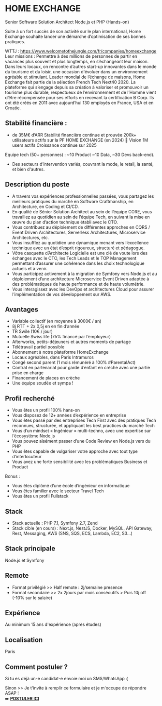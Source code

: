 # HOME EXCHANGE
Senior Software Solution Architect Node.js et PHP (Hands-on)

Suite à un fort succès de son activité sur le plan international, Home Exchange souhaite lancer une démarche d’optimisation de ses bonnes pratiques.

WTTJ :  https://www.welcometothejungle.com/fr/companies/homeexchange
Leur missions :  Permettre à des millions de personnes de partir en vacances plus souvent et plus longtemps, en s’échangeant leur maison.
Dans leurs locaux, on rencontre d’autres start-up innovantes dans le monde du tourisme et du loisir, une occasion d'évoluer dans un environnement agréable et stimulant.
Leader mondial de l’échange de maisons, Home Exchange fait partie de la sélection French Tech Next40 2020.
La plateforme qui s’engage depuis sa création à valoriser et promouvoir un tourisme plus durable, respectueux de l’environnement et de l’Homme vient d’être récompensée pour ses efforts en recevant la certification B Corp.
Ils ont été créés en 2011 avec aujourd’hui 130 employés en France, USA et en Croatie.

## Stabilité financière : 
+ de 35M€ d’ARR
Stabilité financière continue et prouvée
200k+ utilisateurs actifs sur la PF HOME EXCHANGE (en 2024)  Vision 1M users actifs
Croissance continue sur 2025

Equipe tech (50+ personnes) : ~10 Product ~10 Data, ~30 Devs
back-end).
- Des secteurs d’intervention variés, couvrant la mode, le retail, la santé, et bien d'autres.

## Description du poste
- A travers vos expériences professionnelles passées, vous partagez les meilleurs pratiques du marché en Software Craftmanship, en Architecture, en Coding et CI/CD.
- En qualité de Sénior Solution Architect au sein de l’équipe CORE, vous travaillez au quotidien au sein de l’équipe Tech, en suivant la mise en œuvre du plan d’action technique établi avec le CTO.
- Vous contribuez au déploiement de différentes approches en CQRS / Event Driven Architectures, Serverless Architectures, Microservice Architectures, etc.
- Vous insufflez au quotidien une dynamique menant vers l’excellence technique avec un état d’esprit rigoureux, structuré et pédagogue.
- Vôtre casquette d’Architecte Logicielle est une clé de voute lors des échanges avec le CTO, les Tech Leads et le TOP Management permettant d’assurer une cohérence dans les choix technologique actuels et à venir.
- Vous participez activement à la migration de Symfony vers Node.js et au déploiement d’une architecture Microservice Event Driven adaptée à des problématiques de haute performance et de haute volumétrie.
- Vous interagissez avec les DevOps et architectures Cloud pour assurer l’implémentation de vos développement sur AWS.

## Avantages
-	Variable collectif (en moyenne à 3000€ / an)
-	8j RTT + 2x 0,5j en en fin d’année
-	TR Swile (10€ / jour)
-	Mutuelle Swiss life (75% financé par l’employeur)
-	Afterworks, petits-déjeuners et autres moments de partage
-	Télétravail partiel possible
-	Abonnement à notre plateforme HomeExchange
-	Locaux agréables, dans Paris Intramuros
-	Congé second parent (1 mois rémunéré à 100% #ParentalAct)
-	Contrat en partenariat pour garde d’enfant en crèche avec une partie prise en charge
-	Financement de places en crèche
-	Une équipe soudée et sympa !

## Profil recherché
- Vous êtes un profil 100% hans-on
- Vous disposez de 12+ années d’expérience en entreprise
- Vous êtes passé par des entreprises Tech First avec des pratiques Tech reconnues, structurée, et appliquant les best practices du marché Tech
- Vous d’un mindset « Ingénieur » multi-techno, avec une expertise sur l’écosystème Node.js
- Vous pouvez aisément passer d’une Code Review en Node.js vers du PHP
- Vous êtes capable de vulgariser votre approche avec tout type d’interlocuteur
- Vous avez une forte sensibilité avec les problématiques Business et Product

Bonus :
- Vous êtes diplômé d’une école d’ingénieur en informatique
- Vous êtes familier avec le secteur Travel Tech
- Vous êtes un profil Fullstack

## Stack
- Stack actuelle : PHP 7.1, Symfony 2.7, Zend
- Stack cible (en cours) : Next.js, NestJS, Docker, MySQL, API Gateway, Rest, Messaging, AWS (SNS, SQS, ECS, Lambda, EC2, S3…)

## Stack principale
Node.js et Symfony

## Remote
- Format privilégié >> Half remote : 2j/semaine presence
- Format secondaire >> 2x 2jours par mois consécutifs > Puis 10j off (-10% sur le salaire)

## Expérience
Au minimum 15 ans d'expérience (après études)

## Localisation
Paris

## Comment postuler ?
Si tu es déjà un-e candidat-e envoie moi un SMS/WhatsApp :)

Sinon >> Je t'invite à remplir ce formulaire et je m'occupe de répondre ASAP !</br>
➡️ <b><a href="https://form.jotform.com/251094648903361" target="_blank">POSTULER ICI</a></b>
